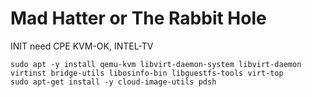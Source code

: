 # Mad Hatter or The Rabbit Hole

INIT
need CPE KVM-OK, INTEL-TV

```shell
sudo apt -y install qemu-kvm libvirt-daemon-system libvirt-daemon virtinst bridge-utils libosinfo-bin libguestfs-tools virt-top
sudo apt-get install -y cloud-image-utils pdsh
```
